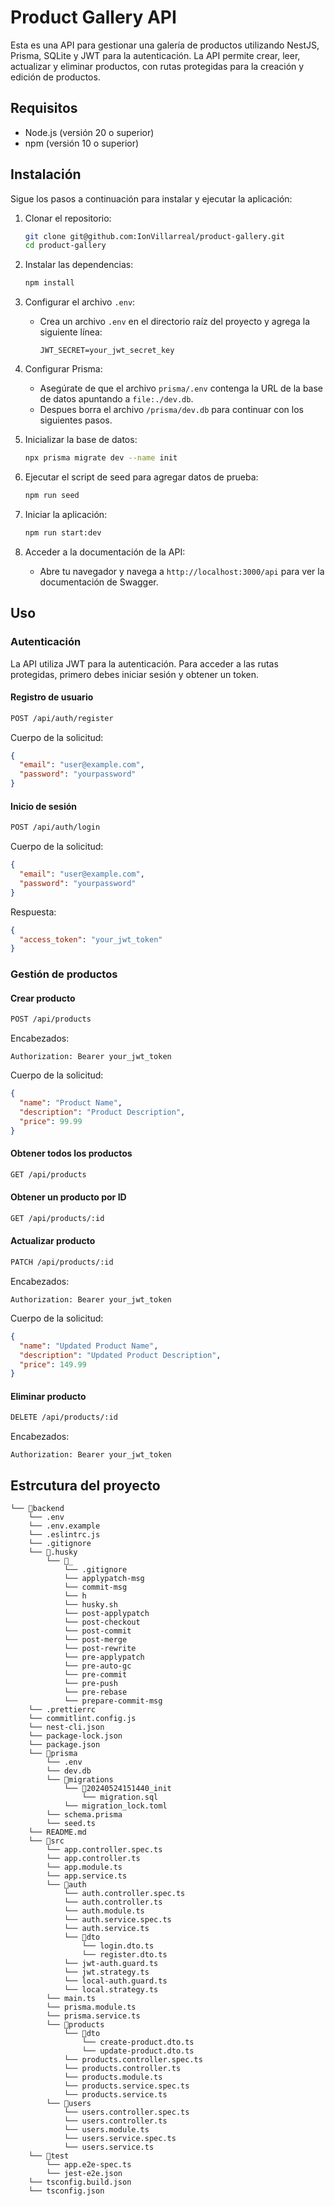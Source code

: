 
# Product Gallery API

Esta es una API para gestionar una galería de productos utilizando NestJS, Prisma, SQLite y JWT para la autenticación. La API permite crear, leer, actualizar y eliminar productos, con rutas protegidas para la creación y edición de productos.

## Requisitos

- Node.js (versión 20 o superior)
- npm (versión 10 o superior)

## Instalación

Sigue los pasos a continuación para instalar y ejecutar la aplicación:

1. Clonar el repositorio:
    ```bash
    git clone git@github.com:IonVillarreal/product-gallery.git
    cd product-gallery
    ```

2. Instalar las dependencias:
    ```bash
    npm install
    ```

3. Configurar el archivo `.env`:
    - Crea un archivo `.env` en el directorio raíz del proyecto y agrega la siguiente línea:
      ```plaintext
      JWT_SECRET=your_jwt_secret_key
      ```

4. Configurar Prisma:
    - Asegúrate de que el archivo `prisma/.env` contenga la URL de la base de datos apuntando a `file:./dev.db`.
    - Despues borra el archivo `/prisma/dev.db` para continuar con los siguientes pasos.

5. Inicializar la base de datos:
    ```bash
    npx prisma migrate dev --name init
    ```

6. Ejecutar el script de seed para agregar datos de prueba:
    ```bash
    npm run seed
    ```

7. Iniciar la aplicación:
    ```bash
    npm run start:dev
    ```

8. Acceder a la documentación de la API:
    - Abre tu navegador y navega a `http://localhost:3000/api` para ver la documentación de Swagger.
## Uso

### Autenticación

La API utiliza JWT para la autenticación. Para acceder a las rutas protegidas, primero debes iniciar sesión y obtener un token.

#### Registro de usuario
```bash
POST /api/auth/register
```
Cuerpo de la solicitud:
```json
{
  "email": "user@example.com",
  "password": "yourpassword"
}
```

#### Inicio de sesión
```bash
POST /api/auth/login
```
Cuerpo de la solicitud:
```json
{
  "email": "user@example.com",
  "password": "yourpassword"
}
```
Respuesta:
```json
{
  "access_token": "your_jwt_token"
}
```

### Gestión de productos

#### Crear producto
```bash
POST /api/products
```
Encabezados:
```plaintext
Authorization: Bearer your_jwt_token
```
Cuerpo de la solicitud:
```json
{
  "name": "Product Name",
  "description": "Product Description",
  "price": 99.99
}
```

#### Obtener todos los productos
```bash
GET /api/products
```

#### Obtener un producto por ID
```bash
GET /api/products/:id
```

#### Actualizar producto
```bash
PATCH /api/products/:id
```
Encabezados:
```plaintext
Authorization: Bearer your_jwt_token
```
Cuerpo de la solicitud:
```json
{
  "name": "Updated Product Name",
  "description": "Updated Product Description",
  "price": 149.99
}
```

#### Eliminar producto
```bash
DELETE /api/products/:id
```
Encabezados:
```plaintext
Authorization: Bearer your_jwt_token
```
## Estrcutura del proyecto
```
└── 📁backend
    └── .env
    └── .env.example
    └── .eslintrc.js
    └── .gitignore
    └── 📁.husky
        └── 📁_
            └── .gitignore
            └── applypatch-msg
            └── commit-msg
            └── h
            └── husky.sh
            └── post-applypatch
            └── post-checkout
            └── post-commit
            └── post-merge
            └── post-rewrite
            └── pre-applypatch
            └── pre-auto-gc
            └── pre-commit
            └── pre-push
            └── pre-rebase
            └── prepare-commit-msg
    └── .prettierrc
    └── commitlint.config.js
    └── nest-cli.json
    └── package-lock.json
    └── package.json
    └── 📁prisma
        └── .env
        └── dev.db
        └── 📁migrations
            └── 📁20240524151440_init
                └── migration.sql
            └── migration_lock.toml
        └── schema.prisma
        └── seed.ts
    └── README.md
    └── 📁src
        └── app.controller.spec.ts
        └── app.controller.ts
        └── app.module.ts
        └── app.service.ts
        └── 📁auth
            └── auth.controller.spec.ts
            └── auth.controller.ts
            └── auth.module.ts
            └── auth.service.spec.ts
            └── auth.service.ts
            └── 📁dto
                └── login.dto.ts
                └── register.dto.ts
            └── jwt-auth.guard.ts
            └── jwt.strategy.ts
            └── local-auth.guard.ts
            └── local.strategy.ts
        └── main.ts
        └── prisma.module.ts
        └── prisma.service.ts
        └── 📁products
            └── 📁dto
                └── create-product.dto.ts
                └── update-product.dto.ts
            └── products.controller.spec.ts
            └── products.controller.ts
            └── products.module.ts
            └── products.service.spec.ts
            └── products.service.ts
        └── 📁users
            └── users.controller.spec.ts
            └── users.controller.ts
            └── users.module.ts
            └── users.service.spec.ts
            └── users.service.ts
    └── 📁test
        └── app.e2e-spec.ts
        └── jest-e2e.json
    └── tsconfig.build.json
    └── tsconfig.json
```